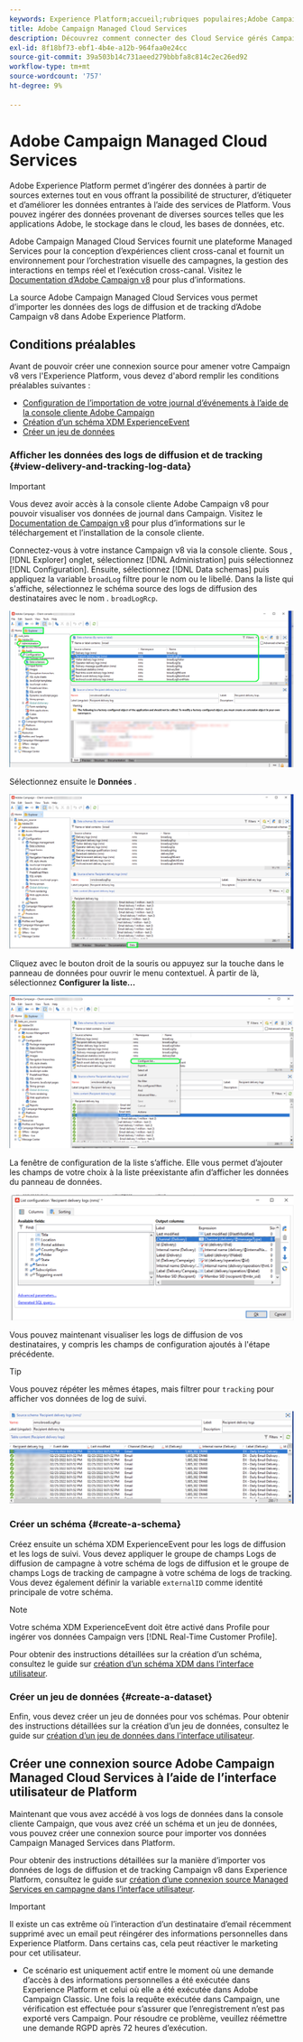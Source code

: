 ```yaml
---
keywords: Experience Platform;accueil;rubriques populaires;Adobe Campaign Managed Cloud Services;campagne;services gérés de campagne
title: Adobe Campaign Managed Cloud Services
description: Découvrez comment connecter des Cloud Service gérés Campaign à Platform à l’aide de l’interface utilisateur
exl-id: 8f18bf73-ebf1-4b4e-a12b-964faa0e24cc
source-git-commit: 39a503b14c731aeed279bbbfa8c814c2ec26ed92
workflow-type: tm+mt
source-wordcount: '757'
ht-degree: 9%

---
```


# Adobe Campaign Managed Cloud Services

Adobe Experience Platform permet d’ingérer des données à partir de sources externes tout en vous offrant la possibilité de structurer, d’étiqueter et d’améliorer les données entrantes à l’aide des services de Platform. Vous pouvez ingérer des données provenant de diverses sources telles que les applications Adobe, le stockage dans le cloud, les bases de données, etc.

Adobe Campaign Managed Cloud Services fournit une plateforme Managed Services pour la conception d’expériences client cross-canal et fournit un environnement pour l’orchestration visuelle des campagnes, la gestion des interactions en temps réel et l’exécution cross-canal. Visitez le [Documentation d’Adobe Campaign v8](https://experienceleague.adobe.com/docs/campaign/campaign-v8/campaign-home.html?lang=fr) pour plus d’informations.

La source Adobe Campaign Managed Cloud Services vous permet d’importer les données des logs de diffusion et de tracking d’Adobe Campaign v8 dans Adobe Experience Platform.

## Conditions préalables

Avant de pouvoir créer une connexion source pour amener votre Campaign v8 vers l&#39;Experience Platform, vous devez d&#39;abord remplir les conditions préalables suivantes :

* [Configuration de l’importation de votre journal d’événements à l’aide de la console cliente Adobe Campaign](#view-delivery-and-tracking-log-data)
* [Création d’un schéma XDM ExperienceEvent](#create-a-schema)
* [Créer un jeu de données](#create-a-dataset)

### Afficher les données des logs de diffusion et de tracking {#view-delivery-and-tracking-log-data}

>[!IMPORTANT]
>
>Vous devez avoir accès à la console cliente Adobe Campaign v8 pour pouvoir visualiser vos données de journal dans Campaign. Visitez le [Documentation de Campaign v8](https://experienceleague.adobe.com/docs/campaign/campaign-v8/deploy/connect.html?lang=en) pour plus d’informations sur le téléchargement et l’installation de la console cliente.

Connectez-vous à votre instance Campaign v8 via la console cliente. Sous , [!DNL Explorer] onglet, sélectionnez [!DNL Administration] puis sélectionnez [!DNL Configuration]. Ensuite, sélectionnez [!DNL Data schemas] puis appliquez la variable `broadLog` filtre pour le nom ou le libellé. Dans la liste qui s&#39;affiche, sélectionnez le schéma source des logs de diffusion des destinataires avec le nom . `broadLogRcp`.

![La console cliente Adobe Campaign v8 avec l&#39;onglet Explorateur sélectionné, les noeuds Administration, Configuration et Schémas de données se sont développés et le filtrage défini sur &quot;large&quot;.](./images/campaign/explorer.png)

Sélectionnez ensuite le **Données** .

![La console cliente Adobe Campaign v8 avec l&#39;onglet Données sélectionné.](./images/campaign/data.png)

Cliquez avec le bouton droit de la souris ou appuyez sur la touche dans le panneau de données pour ouvrir le menu contextuel. À partir de là, sélectionnez **Configurer la liste...**

![La console cliente Adobe Campaign v8 avec le menu contextuel ouvert et l&#39;option Configurer la liste sélectionnée.](./images/campaign/configure.png)

La fenêtre de configuration de la liste s’affiche. Elle vous permet d’ajouter les champs de votre choix à la liste préexistante afin d’afficher les données du panneau de données.

![Liste des configurations des logs de diffusion des destinataires qui peuvent être ajoutés pour affichage.](./images/campaign/list-configuration.png)

Vous pouvez maintenant visualiser les logs de diffusion de vos destinataires, y compris les champs de configuration ajoutés à l&#39;étape précédente.

>[!TIP]
>
>Vous pouvez répéter les mêmes étapes, mais filtrer pour `tracking` pour afficher vos données de log de suivi.

![Les logs de diffusion des destinataires s&#39;affichent avec des informations sur leur nom modifié, canal de diffusion, nom de la diffusion interne et libellé.](./images/campaign/recipient-delivery-logs.png)

### Créer un schéma {#create-a-schema}

Créez ensuite un schéma XDM ExperienceEvent pour les logs de diffusion et les logs de suivi. Vous devez appliquer le groupe de champs Logs de diffusion de campagne à votre schéma de logs de diffusion et le groupe de champs Logs de tracking de campagne à votre schéma de logs de tracking. Vous devez également définir la variable `externalID` comme identité principale de votre schéma.

>[!NOTE]
>
>Votre schéma XDM ExperienceEvent doit être activé dans Profile pour ingérer vos données Campaign vers [!DNL Real-Time Customer Profile].

Pour obtenir des instructions détaillées sur la création d’un schéma, consultez le guide sur [création d’un schéma XDM dans l’interface utilisateur](../../../xdm/tutorials/create-schema-ui.md).

### Créer un jeu de données {#create-a-dataset}

Enfin, vous devez créer un jeu de données pour vos schémas. Pour obtenir des instructions détaillées sur la création d’un jeu de données, consultez le guide sur [création d’un jeu de données dans l’interface utilisateur](../../../catalog/datasets/user-guide.md).

## Créer une connexion source Adobe Campaign Managed Cloud Services à l’aide de l’interface utilisateur de Platform

Maintenant que vous avez accédé à vos logs de données dans la console cliente Campaign, que vous avez créé un schéma et un jeu de données, vous pouvez créer une connexion source pour importer vos données Campaign Managed Services dans Platform.

Pour obtenir des instructions détaillées sur la manière d’importer vos données de logs de diffusion et de tracking Campaign v8 dans Experience Platform, consultez le guide sur [création d’une connexion source Managed Services en campagne dans l’interface utilisateur](../../tutorials/ui/create/adobe-applications/campaign.md).

>[!IMPORTANT]
>
>Il existe un cas extrême où l’interaction d’un destinataire d’email récemment supprimé avec un email peut réingérer des informations personnelles dans Experience Platform. Dans certains cas, cela peut réactiver le marketing pour cet utilisateur.
>
>* Ce scénario est uniquement actif entre le moment où une demande d’accès à des informations personnelles a été exécutée dans Experience Platform et celui où elle a été exécutée dans Adobe Campaign Classic. Une fois la requête exécutée dans Campaign, une vérification est effectuée pour s’assurer que l’enregistrement n’est pas exporté vers Campaign. Pour résoudre ce problème, veuillez réémettre une demande RGPD après 72 heures d’exécution.